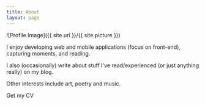 ```yaml
---
title: About
layout: page
---
```

<style>
a:link {
    text-decoration: none;
}

a:visited {
    text-decoration: none;
}

a:hover {
    text-decoration: none;
}

a:active {
    text-decoration: none;
}
</style>
![Profile Image]({{ site.url }}/{{ site.picture }})

I enjoy developing web and mobile applications (focus on front-end), <a href="https://500px.com/wangonya" target="_blank" class="evidence">capturing moments,</a> 
and <a href="https://www.goodreads.com/review/list/85584300-kinyanjui-wangonya" class="evidence" target="_blank">reading.</a>

I also (occasionally) write about stuff I've read/experienced (or just anything really) on my <a href="/blog" class="evidence">blog</a>.

Other interests include art, poetry and music.

<a href="https://drive.google.com/file/d/1E8-w9lOBE8Ef4mACMdcHb0XUFuHT3JKa/view?usp=sharing" target="_blank" class="evidence">Get my CV</a>
